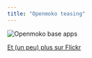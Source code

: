 ```yaml
---
title: "Openmoko teasing"
---
```


![Openmoko base
apps](http://farm4.static.flickr.com/3241/2676115027_27e82ffbcb.jpg)

[Et (un peu) plus sur Flickr](http://flickr.com/photos/ephoz/tags/openmoko/)

